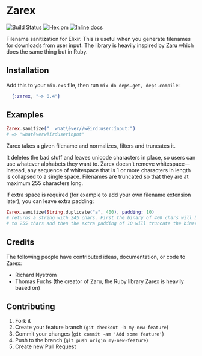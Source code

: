 Zarex
=====

[![Build Status](https://travis-ci.org/ricn/zarex.png?branch=master)](https://travis-ci.org/ricn/zarex)
[![Hex.pm](https://img.shields.io/hexpm/v/zarex.svg)](https://hex.pm/packages/zarex)
[![Inline docs](http://inch-ci.org/github/ricn/zarex.svg?branch=master)](http://inch-ci.org/github/ricn/zarex)

Filename sanitization for Elixir. This is useful when you generate filenames for downloads from user input. The library is heavily inspired by
[Zaru](https://github.com/madrobby/zaru) which does the same thing but in Ruby.

## Installation

Add this to your `mix.exs` file, then run `mix do deps.get, deps.compile`:

```elixir
  {:zarex, "~> 0.4"}
```

## Examples

```elixir
Zarex.sanitize("  what\ēver//wëird:user:înput:")
# => "whatēverwëirduserînput"
```

Zarex takes a given filename and normalizes, filters and truncates it.

It deletes the bad stuff and leaves unicode characters in place, so users can use whatever alphabets they want to. Zarex doesn't remove whitespace—instead, any sequence of whitespace that is 1 or more characters in length is collapsed to a single space. Filenames are truncated so that they are at maximum 255 characters long.

If extra space is required (for example to add your own filename extension later), you can leave extra padding:

```elixir
Zarex.sanitize(String.duplicate("a", 400), padding: 10)
# returns a string with 245 chars. First the binary of 400 chars will be truncated
# to 255 chars and then the extra padding of 10 will truncate the binary to 245 chars.
```

## Credits

The following people have contributed ideas, documentation, or code to Zarex:

* Richard Nyström
* Thomas Fuchs (the creator of Zaru, the Ruby library Zarex is heavily based on)

## Contributing

1. Fork it
2. Create your feature branch (`git checkout -b my-new-feature`)
3. Commit your changes (`git commit -am 'Add some feature'`)
4. Push to the branch (`git push origin my-new-feature`)
5. Create new Pull Request
